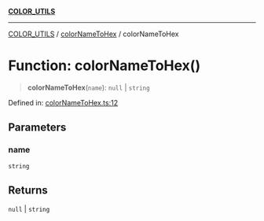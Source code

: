 [**COLOR_UTILS**](../../README.md)

***

[COLOR_UTILS](../../README.md) / [colorNameToHex](../README.md) / colorNameToHex

# Function: colorNameToHex()

> **colorNameToHex**(`name`): `null` \| `string`

Defined in: [colorNameToHex.ts:12](https://github.com/dailker/everyutil/blob/26e2bb73429918cf0d08899e9efd90b82a42c92e/src/color/colorNameToHex.ts#L12)

## Parameters

### name

`string`

## Returns

`null` \| `string`
